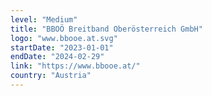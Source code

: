 ```yaml
---
level: "Medium"
title: "BBOÖ Breitband Oberösterreich GmbH"
logo: "www.bbooe.at.svg"
startDate: "2023-01-01"
endDate: "2024-02-29"
link: "https://www.bbooe.at/"
country: "Austria"
---
```

